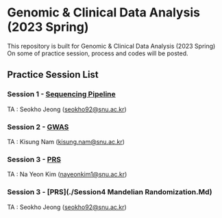 # Genomic & Clinical Data Analysis (2023 Spring) 
This repository is built for Genomic & Clinical Data Analysis (2023 Spring) \
On some of practice session, process and codes will be posted.

## Practice Session List
### Session 1 - [Sequencing Pipeline](./Session1_Sequencing.md)  
TA : Seokho Jeong (seokho92@snu.ac.kr)

### Session 2 - [GWAS](./Session2_GWAS.md)
TA : Kisung Nam (kisung.nam@snu.ac.kr)

### Session 3 - [PRS](./Session3_PRS.md)  
TA : Na Yeon Kim (nayeonkim1@snu.ac.kr)

### Session 3 - [PRS](./Session4 Mandelian Randomization.Md)  
TA : Seokho Jeong (seokho92@snu.ac.kr)
